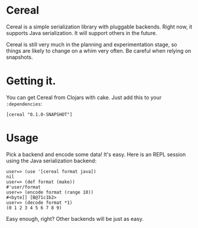 # Cereal

Cereal is a simple serialization library with pluggable backends. Right now, it supports Java serialization. It will support others in the future.

Cereal is still very much in the planning and experimentation stage, so things are likely to change on a whim very often. Be careful when relying on snapshots.

# Getting it.

You can get Cereal from Clojars with cake. Just add this to your `:dependencies`:

    [cereal "0.1.0-SNAPSHOT"]

# Usage

Pick a backend and encode some data! It's easy. Here is an REPL session using the Java serialization backend:

    user=> (use '[cereal format java])
    nil
    user=> (def format (make))
    #'user/format
    user=> (encode format (range 10))
    #<byte[] [B@71c1b2>
    user=> (decode format *1)
    (0 1 2 3 4 5 6 7 8 9)

Easy enough, right? Other backends will be just as easy.